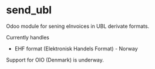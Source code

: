 # send_ubl
Odoo module for sening eInvoices in UBL derivate formats.

Currently handles
* EHF format (Elektronisk Handels Format) - Norway

Support for OIO (Denmark) is underway.
